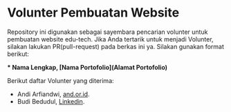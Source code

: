 # Volunter Pembuatan Website
Repository ini digunakan sebagai sayembara pencarian volunter untuk pembuatan website edu-tech. Jika Anda tertarik untuk menjadi Volunter, silakan lakukan PR(pull-request) pada berkas ini ya. Silakan gunakan format berikut:

**\* Nama Lengkap, [Nama Portofolio](Alamat Portofolio)**

Berikut daftar Volunter yang diterima:

* Andi Arfiandwi, [and.or.id](https://and.or.id).
* Budi Bedudul, [Linkedin](https://linkedin.com).
